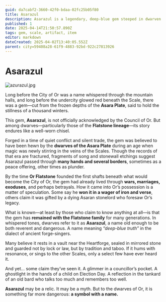 ```yaml
---
guid: da7cabf2-3660-42f0-bdaa-02fc25b05f80
title: Asarazul
description: Asarazul is a legendary, deep-blue gem steeped in dwarven lore, rumored to hold ancient power and a connection to the Scales, passed down through the Flatstone lineage of Or.
published: 1
date: 2025-04-14T21:50:57.890Z
tags: gem, scale, artifact, item
editor: markdown
dateCreated: 2025-04-02T13:40:05.552Z
parent: city=59408a28-61f9-4883-92bd-922c27813926
---
```


# Asarazul

![azurazul.jpg](/images/world/ores/azurazul.jpg)

Long before the City of Or was a name whispered through the mountain halls, and long before the undercity glowed red beneath the Scale, there was a gem—cut from the frozen depths of the **Asara Plate**, said to hold the stillness of a thousand winters.

This gem, **Asarazul**, is not officially acknowledged by the Council of Or. But among dwarves—particularly those of the **Flatstone lineage**—its story endures like a well-worn chisel.

Forged in a time of quiet conflict and silent trade, the gem was believed to have been hewn by the **dwarves of the Asara Plate** during an age when magic was newly stirring in the veins of the Scales. Though the records of that era are fractured, fragments of song and stonewall etchings suggest Asarazul passed through **many hands and several borders**, sometimes as a peace offering, other times as plunder.

By the time **Or Flatstone** founded the first shafts beneath what would become the City of Or, the gem had already lived through **wars, marriages, exoduses**, and perhaps betrayals. How it came into Or’s possession is a matter of speculation. Some say he **won it in a wager of iron and verse**, others claim it was gifted by a dying Asaran stonelord who foresaw Or’s legacy.

What is known—at least by those who claim to know anything at all—is that the gem has **remained with the Flatstone family** for many generations. In whispered tones, dwarves refer to it as **Asarazul**, a name old enough to be both reverent and dangerous. A name meaning *“deep-blue truth”* in the dialect of ancient forge-singers.

Many believe it rests in a vault near the Heartforge, sealed in mirrored stone and guarded not by lock or law, but by tradition and taboo. If it hums with resonance, or sings to the other Scales, only a select few have ever heard it.

And yet... some claim they’ve seen it. A glimmer in a councillor’s pocket. A ghostlight in the hands of a child on Election Day. A reflection in the tankard of an old bard who talks too much and remembers too well.

**Asarazul** may be a relic. It may be a myth. But to the dwarves of Or, it is something far more dangerous: **a symbol with a name.**
